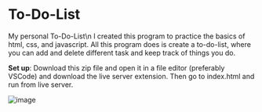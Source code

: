 # To-Do-List
My personal To-Do-List\n
I created this program to practice the basics of html, css, and javascript. All this program does is create a to-do-list, where you can add and delete different task and keep track of things you do.

**Set up**: Download this zip file and open it in a file editor (preferably VSCode) and download the live server extension. Then go to index.html and run from live server.

![image](https://user-images.githubusercontent.com/86733538/173469346-30260eb2-e652-4982-a67c-596f1800a2de.png)
